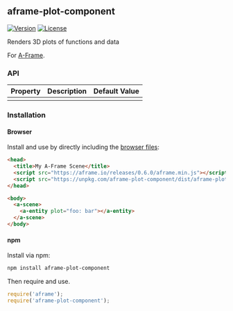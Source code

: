 ## aframe-plot-component

[![Version](http://img.shields.io/npm/v/aframe-plot-component.svg?style=flat-square)](https://npmjs.org/package/aframe-plot-component)
[![License](http://img.shields.io/npm/l/aframe-plot-component.svg?style=flat-square)](https://npmjs.org/package/aframe-plot-component)

Renders 3D plots of functions and data

For [A-Frame](https://aframe.io).

### API

| Property | Description | Default Value |
| -------- | ----------- | ------------- |
|          |             |               |

### Installation

#### Browser

Install and use by directly including the [browser files](dist):

```html
<head>
  <title>My A-Frame Scene</title>
  <script src="https://aframe.io/releases/0.6.0/aframe.min.js"></script>
  <script src="https://unpkg.com/aframe-plot-component/dist/aframe-plot-component.min.js"></script>
</head>

<body>
  <a-scene>
    <a-entity plot="foo: bar"></a-entity>
  </a-scene>
</body>
```

<!-- If component is accepted to the Registry, uncomment this. -->
<!--
Or with [angle](https://npmjs.com/package/angle/), you can install the proper
version of the component straight into your HTML file, respective to your
version of A-Frame:

```sh
angle install aframe-plot-component
```
-->

#### npm

Install via npm:

```bash
npm install aframe-plot-component
```

Then require and use.

```js
require('aframe');
require('aframe-plot-component');
```
